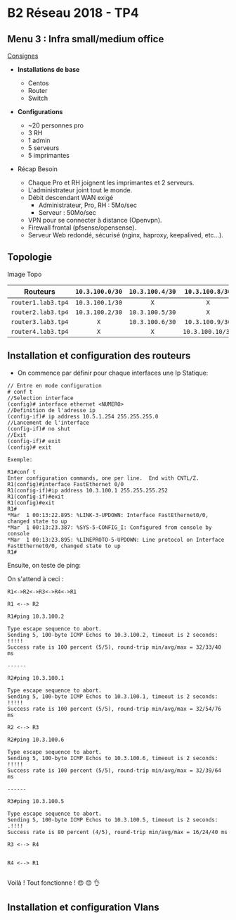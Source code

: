 # B2 Réseau 2018 - TP4
## Menu 3 : Infra small/medium office

[Consignes](https://github.com/It4lik/B2-Reseau-2018/tree/master/tp/4#menu-3--infra-smallmedium-office)

- **Installations de base**
  - Centos
  - Router
  - Switch
- **Configurations**

  - ~20 personnes pro
  - 3 RH
  - 1 admin
  - 5 serveurs
  - 5 imprimantes
- Récap Besoin

  - Chaque Pro et RH joignent les imprimantes et 2 serveurs.
  - L'administrateur joint tout le monde.
  - Débit descendant WAN exigé
    - Administrateur, Pro, RH : 5Mo/sec
    - Serveur : 50Mo/sec
  - VPN pour se connecter à distance (Openvpn).
  - Firewall frontal (pfsense/opensense).
  - Serveur Web redondé, sécurisé (nginx, haproxy, keepalived, etc...).




## Topologie

Image Topo

| Routeurs           | `10.3.100.0/30` | `10.3.100.4/30` | `10.3.100.8/30`  | `10.3.100.12/30` | `10.33.10.0` | `10.33.20.0 | `10.33.30.0` |
| ------------------ | :-------------: | :-------------: | :--------------: | :--------------: | ------------ | ----------- | ------------ |
| `router1.lab3.tp4` | `10.3.100.1/30` |       `X`       |       `X`        | `10.3.100.14/30` |              |             |              |
| `router2.lab3.tp4` | `10.3.100.2/30` | `10.3.100.5/30` |       `X`        |       `X`        |              |             |              |
| `router3.lab3.tp4` |       `X`       | `10.3.100.6/30` | `10.3.100.9/30`  |       `X`        |              |             |              |
| `router4.lab3.tp4` |       `X`       |       `X`       | `10.3.100.10/30` | `10.3.100.13/30` |              |             |              |









## Installation et configuration des routeurs

- On commence par définir pour chaque interfaces une Ip Statique:

````
// Entre en mode configuration
# conf t
//Selection interface
(config)# interface ethernet <NUMERO>
//Definition de l'adresse ip
(config-if)# ip address 10.5.1.254 255.255.255.0
//Lancement de l'interface
(config-if)# no shut
//Exit
(config-if)# exit
(config)# exit
````

`Exemple:`

```
R1#conf t
Enter configuration commands, one per line.  End with CNTL/Z.
R1(config)#interface FastEthernet 0/0
R1(config-if)#ip address 10.3.100.1 255.255.255.252
R1(config-if)#exit
R1(config)#exit
R1#
*Mar  1 00:13:22.895: %LINK-3-UPDOWN: Interface FastEthernet0/0, changed state to up
*Mar  1 00:13:23.387: %SYS-5-CONFIG_I: Configured from console by console
*Mar  1 00:13:23.895: %LINEPROTO-5-UPDOWN: Line protocol on Interface FastEthernet0/0, changed state to up
R1#
```

Ensuite, on teste de ping:

On s'attend à ceci :

`R1<->R2<->R3<->R4<->R1`



`R1 <--> R2`

```
R1#ping 10.3.100.2

Type escape sequence to abort.
Sending 5, 100-byte ICMP Echos to 10.3.100.2, timeout is 2 seconds:
!!!!!
Success rate is 100 percent (5/5), round-trip min/avg/max = 32/33/40 ms

------

R2#ping 10.3.100.1

Type escape sequence to abort.
Sending 5, 100-byte ICMP Echos to 10.3.100.1, timeout is 2 seconds:
!!!!!
Success rate is 100 percent (5/5), round-trip min/avg/max = 32/54/76 ms
```



`R2 <--> R3`

```
R2#ping 10.3.100.6

Type escape sequence to abort.
Sending 5, 100-byte ICMP Echos to 10.3.100.6, timeout is 2 seconds:
!!!!!
Success rate is 100 percent (5/5), round-trip min/avg/max = 32/39/64 ms

------

R3#ping 10.3.100.5

Type escape sequence to abort.
Sending 5, 100-byte ICMP Echos to 10.3.100.5, timeout is 2 seconds:
.!!!!
Success rate is 80 percent (4/5), round-trip min/avg/max = 16/24/40 ms
```



`R3 <--> R4`

``````

``````



`R4 <--> R1`

``````

``````



Voilà ! Tout fonctionne ! :heart_eyes: :blush: :ok_hand:



## Installation et configuration Vlans

